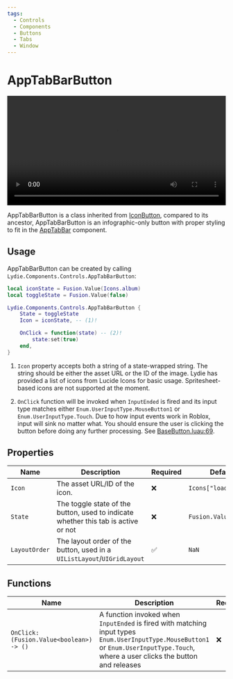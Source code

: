 ```yaml
---
tags:
  - Controls
  - Components
  - Buttons
  - Tabs
  - Window
---
```


# AppTabBarButton

<video width="100%" loop autoplay>
  <source src="preview.mp4" type="video/mp4">
</video>

AppTabBarButton is a class inherited from [IconButton](./IconButton.md), compared to its ancestor, AppTabBarButton is an infographic-only button with proper styling to fit in the [AppTabBar](../../View/AppTabBar.md) component.

## Usage
AppTabBarButton can be created by calling `Lydie.Components.Controls.AppTabBarButton`:

```lua
local iconState = Fusion.Value(Icons.album)
local toggleState = Fusion.Value(false)

Lydie.Components.Controls.AppTabBarButton {
    State = toggleState
    Icon = iconState, -- (1)!

    OnClick = function(state) -- (2)!
        state:set(true)
    end,
}
```

1.  `Icon` property accepts both a string of a state-wrapped string. The string should be either the asset URL or the ID of the image. Lydie has provided a list of icons from Lucide Icons for basic usage. Spritesheet-based icons are not supported at the moment.

2.  `OnClick` function will be invoked when `InputEnded` is fired and its input type matches either `Enum.UserInputType.MouseButton1` or `Enum.UserInputType.Touch`. Due to how input events work in Roblox, input will sink no matter what. You should ensure the user is clicking the button before doing any further processing. See [BaseButton.luau:69](https://github.com/7kayoh/Lydie/blob/8ee2f0d74b97db8a30f576396c194ed34eba28b4/src/Components/Controls/BaseButton.luau#L69).

## Properties

| Name        | Description                          | Required | Default |
| ----------- | ------------------------------------ | -------- | ------- |
| `Icon`       | The asset URL/ID of the icon. | :x: | `Icons["loader-2"]` |
| `State`       | The toggle state of the button, used to indicate whether this tab is active or not | :x: | `Fusion.Value(false)` |
| `LayoutOrder` | The layout order of the button, used in a `UIListLayout`/`UIGridLayout` | :white_check_mark: | `NaN` |

## Functions
| Name        | Description                          | Required |
| ----------- | ------------------------------------ | -------- |
| `OnClick: (Fusion.Value<boolean>) -> ()` | A function invoked when `InputEnded` is fired with matching input types `Enum.UserInputType.MouseButton1` or `Enum.UserInputType.Touch`, where a user clicks the button and releases | :x: |